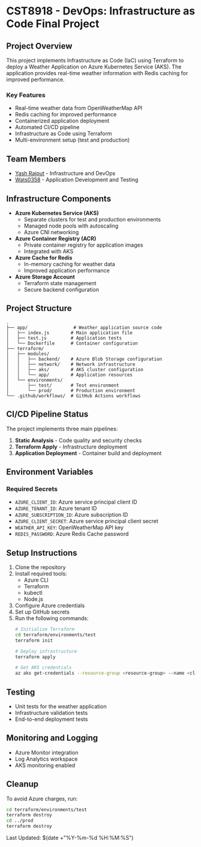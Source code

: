 # CST8918 - DevOps: Infrastructure as Code Final Project

## Project Overview
This project implements Infrastructure as Code (IaC) using Terraform to deploy a Weather Application on Azure Kubernetes Service (AKS). The application provides real-time weather information with Redis caching for improved performance.

### Key Features
- Real-time weather data from OpenWeatherMap API
- Redis caching for improved performance
- Containerized application deployment
- Automated CI/CD pipeline
- Infrastructure as Code using Terraform
- Multi-environment setup (test and production)

## Team Members
- [Yash Rajput](https://github.com/yashrajput0811) - Infrastructure and DevOps
- [Wats0358](https://github.com/wats0358) - Application Development and Testing

## Infrastructure Components
- **Azure Kubernetes Service (AKS)**
  - Separate clusters for test and production environments
  - Managed node pools with autoscaling
  - Azure CNI networking
- **Azure Container Registry (ACR)**
  - Private container registry for application images
  - Integrated with AKS
- **Azure Cache for Redis**
  - In-memory caching for weather data
  - Improved application performance
- **Azure Storage Account**
  - Terraform state management
  - Secure backend configuration

## Project Structure
```
.
├── app/                 # Weather application source code
│   ├── index.js        # Main application file
│   ├── test.js         # Application tests
│   └── Dockerfile      # Container configuration
├── terraform/
│   ├── modules/
│   │   ├── backend/    # Azure Blob Storage configuration
│   │   ├── network/    # Network infrastructure
│   │   ├── aks/        # AKS cluster configuration
│   │   └── app/        # Application resources
│   └── environments/
│       ├── test/       # Test environment
│       └── prod/       # Production environment
└── .github/workflows/  # GitHub Actions workflows
```

## CI/CD Pipeline Status
The project implements three main pipelines:
1. **Static Analysis** - Code quality and security checks
2. **Terraform Apply** - Infrastructure deployment
3. **Application Deployment** - Container build and deployment

## Environment Variables
### Required Secrets
- `AZURE_CLIENT_ID`: Azure service principal client ID
- `AZURE_TENANT_ID`: Azure tenant ID
- `AZURE_SUBSCRIPTION_ID`: Azure subscription ID
- `AZURE_CLIENT_SECRET`: Azure service principal client secret
- `WEATHER_API_KEY`: OpenWeatherMap API key
- `REDIS_PASSWORD`: Azure Redis Cache password

## Setup Instructions
1. Clone the repository
2. Install required tools:
   - Azure CLI
   - Terraform
   - kubectl
   - Node.js
3. Configure Azure credentials
4. Set up GitHub secrets
5. Run the following commands:
   ```bash
   # Initialize Terraform
   cd terraform/environments/test
   terraform init
   
   # Deploy infrastructure
   terraform apply
   
   # Get AKS credentials
   az aks get-credentials --resource-group <resource-group> --name <cluster-name>
   ```

## Testing
- Unit tests for the weather application
- Infrastructure validation tests
- End-to-end deployment tests

## Monitoring and Logging
- Azure Monitor integration
- Log Analytics workspace
- AKS monitoring enabled

## Cleanup
To avoid Azure charges, run:
```bash
cd terraform/environments/test
terraform destroy
cd ../prod
terraform destroy
```

Last Updated: $(date +"%Y-%m-%d %H:%M:%S")
